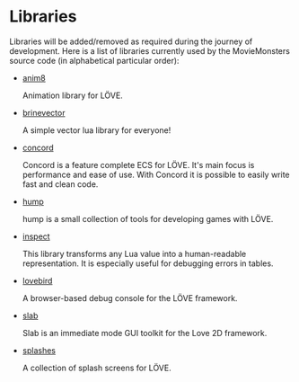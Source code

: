 # Libraries
Libraries will be added/removed as required during the journey of development. Here is a list of libraries currently used by the MovieMonsters source code (in alphabetical particular order):

- [anim8](https://github.com/kikito/anim8)

    Animation library for LÖVE.

- [brinevector](https://github.com/novemberisms/brinevector)

    A simple vector lua library for everyone!

- [concord](https://github.com/Tjakka5/Concord)

    Concord is a feature complete ECS for LÖVE. It's main focus is performance and ease of use. With Concord it is possible to easily write fast and clean code.

- [hump](https://github.com/vrld/hump)

    hump is a small collection of tools for developing games with LÖVE.

- [inspect](https://github.com/kikito/inspect.lua)

    This library transforms any Lua value into a human-readable representation. It is especially useful for debugging errors in tables.

- [lovebird](https://github.com/rxi/lovebird)

    A browser-based debug console for the LÖVE framework.

- [slab](https://github.com/flamendless/Slab)

    Slab is an immediate mode GUI toolkit for the Love 2D framework.

- [splashes](https://github.com/love2d-community/splashes)

    A collection of splash screens for LÖVE.

